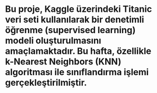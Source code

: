 # Bu proje, Kaggle üzerindeki Titanic veri seti kullanılarak bir denetimli öğrenme (supervised learning) modeli oluşturulmasını amaçlamaktadır. Bu hafta, özellikle k-Nearest Neighbors (KNN) algoritması ile sınıflandırma işlemi gerçekleştirilmiştir.
